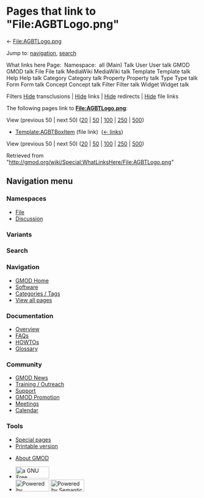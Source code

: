 <div id="mw-page-base" class="noprint">

</div>

<div id="mw-head-base" class="noprint">

</div>

<div id="content" class="mw-body" role="main">

<span id="top"></span>

<div id="mw-js-message" style="display:none;">

</div>



# <span dir="auto">Pages that link to "File:AGBTLogo.png"</span>

<div id="bodyContent">

<div id="contentSub">

← [File:AGBTLogo.png](/wiki/File:AGBTLogo.png "File:AGBTLogo.png")

</div>

<div id="jump-to-nav" class="mw-jump">

Jump to: [navigation](#mw-navigation), [search](#p-search)

</div>

<div id="mw-content-text">

What links here Page:  Namespace:  all (Main) Talk User User talk GMOD
GMOD talk File File talk MediaWiki MediaWiki talk Template Template talk
Help Help talk Category Category talk Property Property talk Type Type
talk Form Form talk Concept Concept talk Filter Filter talk Widget
Widget talk

Filters
[Hide](/mediawiki/index.php?title=Special:WhatLinksHere/File:AGBTLogo.png&hidetrans=1 "Special:WhatLinksHere/File:AGBTLogo.png")
transclusions \|
[Hide](/mediawiki/index.php?title=Special:WhatLinksHere/File:AGBTLogo.png&hidelinks=1 "Special:WhatLinksHere/File:AGBTLogo.png")
links \|
[Hide](/mediawiki/index.php?title=Special:WhatLinksHere/File:AGBTLogo.png&hideredirs=1 "Special:WhatLinksHere/File:AGBTLogo.png")
redirects \|
[Hide](/mediawiki/index.php?title=Special:WhatLinksHere/File:AGBTLogo.png&hideimages=1 "Special:WhatLinksHere/File:AGBTLogo.png")
file links

The following pages link to
**[File:AGBTLogo.png](/wiki/File:AGBTLogo.png "File:AGBTLogo.png")**:

View (previous 50 \| next 50)
([20](/mediawiki/index.php?title=Special:WhatLinksHere/File:AGBTLogo.png&limit=20 "Special:WhatLinksHere/File:AGBTLogo.png")
\|
[50](/mediawiki/index.php?title=Special:WhatLinksHere/File:AGBTLogo.png&limit=50 "Special:WhatLinksHere/File:AGBTLogo.png")
\|
[100](/mediawiki/index.php?title=Special:WhatLinksHere/File:AGBTLogo.png&limit=100 "Special:WhatLinksHere/File:AGBTLogo.png")
\|
[250](/mediawiki/index.php?title=Special:WhatLinksHere/File:AGBTLogo.png&limit=250 "Special:WhatLinksHere/File:AGBTLogo.png")
\|
[500](/mediawiki/index.php?title=Special:WhatLinksHere/File:AGBTLogo.png&limit=500 "Special:WhatLinksHere/File:AGBTLogo.png"))

- [Template:AGBTBoxItem](/wiki/Template:AGBTBoxItem "Template:AGBTBoxItem")
  (file link) ‎ <span class="mw-whatlinkshere-tools">([←
  links](/mediawiki/index.php?title=Special:WhatLinksHere&target=Template%3AAGBTBoxItem "Special:WhatLinksHere"))</span>

View (previous 50 \| next 50)
([20](/mediawiki/index.php?title=Special:WhatLinksHere/File:AGBTLogo.png&limit=20 "Special:WhatLinksHere/File:AGBTLogo.png")
\|
[50](/mediawiki/index.php?title=Special:WhatLinksHere/File:AGBTLogo.png&limit=50 "Special:WhatLinksHere/File:AGBTLogo.png")
\|
[100](/mediawiki/index.php?title=Special:WhatLinksHere/File:AGBTLogo.png&limit=100 "Special:WhatLinksHere/File:AGBTLogo.png")
\|
[250](/mediawiki/index.php?title=Special:WhatLinksHere/File:AGBTLogo.png&limit=250 "Special:WhatLinksHere/File:AGBTLogo.png")
\|
[500](/mediawiki/index.php?title=Special:WhatLinksHere/File:AGBTLogo.png&limit=500 "Special:WhatLinksHere/File:AGBTLogo.png"))

</div>

<div class="printfooter">

Retrieved from
"<http://gmod.org/wiki/Special:WhatLinksHere/File:AGBTLogo.png>"

</div>

<div id="catlinks" class="catlinks catlinks-allhidden">

</div>

<div class="visualClear">

</div>

</div>

</div>

<div id="mw-navigation">

## Navigation menu

<div id="mw-head">



<div id="left-navigation">

<div id="p-namespaces" class="vectorTabs" role="navigation"
aria-labelledby="p-namespaces-label">

### Namespaces

- <span id="ca-nstab-image"><a href="/wiki/File:AGBTLogo.png" accesskey="c"
  title="View the file page [c]">File</a></span>
- <span id="ca-talk"><a
  href="/mediawiki/index.php?title=File_talk:AGBTLogo.png&amp;action=edit&amp;redlink=1"
  accesskey="t"
  title="Discussion about the content page [t]">Discussion</a></span>

</div>

<div id="p-variants" class="vectorMenu emptyPortlet" role="navigation"
aria-labelledby="p-variants-label">

### 

### Variants[](#)

<div class="menu">

</div>

</div>

</div>

<div id="right-navigation">





</div>

<div id="p-search" role="search">

### Search

<div id="simpleSearch">

</div>

</div>

</div>

</div>

<div id="mw-panel">

<div id="p-logo" role="banner">

<a href="/wiki/Main_Page"
style="background-image: url(http://gmod.org/images/GMOD-cogs.png);"
title="Visit the main page"></a>

</div>

<div id="p-Navigation" class="portal" role="navigation"
aria-labelledby="p-Navigation-label">

### Navigation

<div class="body">

- <span id="n-GMOD-Home">[GMOD Home](/wiki/Main_Page)</span>
- <span id="n-Software">[Software](/wiki/GMOD_Components)</span>
- <span id="n-Categories-.2F-Tags">[Categories /
  Tags](/wiki/Categories)</span>
- <span id="n-View-all-pages">[View all
  pages](/wiki/Special:AllPages)</span>

</div>

</div>

<div id="p-Documentation" class="portal" role="navigation"
aria-labelledby="p-Documentation-label">

### Documentation

<div class="body">

- <span id="n-Overview">[Overview](/wiki/Overview)</span>
- <span id="n-FAQs">[FAQs](/wiki/Category:FAQ)</span>
- <span id="n-HOWTOs">[HOWTOs](/wiki/Category:HOWTO)</span>
- <span id="n-Glossary">[Glossary](/wiki/Glossary)</span>

</div>

</div>

<div id="p-Community" class="portal" role="navigation"
aria-labelledby="p-Community-label">

### Community

<div class="body">

- <span id="n-GMOD-News">[GMOD News](/wiki/GMOD_News)</span>
- <span id="n-Training-.2F-Outreach">[Training /
  Outreach](/wiki/Training_and_Outreach)</span>
- <span id="n-Support">[Support](/wiki/Support)</span>
- <span id="n-GMOD-Promotion">[GMOD
  Promotion](/wiki/GMOD_Promotion)</span>
- <span id="n-Meetings">[Meetings](/wiki/Meetings)</span>
- <span id="n-Calendar">[Calendar](/wiki/Calendar)</span>

</div>

</div>

<div id="p-tb" class="portal" role="navigation"
aria-labelledby="p-tb-label">

### Tools

<div class="body">

- <span id="t-specialpages"><a href="/wiki/Special:SpecialPages" accesskey="q"
  title="A list of all special pages [q]">Special pages</a></span>
- <span id="t-print"><a
  href="/mediawiki/index.php?title=Special:WhatLinksHere/File:AGBTLogo.png&amp;printable=yes"
  rel="alternate" accesskey="p"
  title="Printable version of this page [p]">Printable version</a></span>

</div>

</div>

</div>

</div>

<div id="footer" role="contentinfo">

- <span id="footer-places-about">[About
  GMOD](/wiki/GMOD:About "GMOD:About")</span>

<!-- -->

- <span id="footer-copyrightico">[<img src="http://www.gnu.org/graphics/gfdl-logo-small.png" width="88"
  height="31" alt="a GNU Free Documentation License" />](http://www.gnu.org/licenses/fdl-1.3.html)</span>
- <span id="footer-poweredbyico">[<img src="/mediawiki/skins/common/images/poweredby_mediawiki_88x31.png"
  width="88" height="31" alt="Powered by MediaWiki" />](//www.mediawiki.org/)
  [<img
  src="/mediawiki/extensions/SemanticMediaWiki/includes/../resources/images/smw_button.png"
  width="88" height="31" alt="Powered by Semantic MediaWiki" />](https://www.semantic-mediawiki.org/wiki/Semantic_MediaWiki)</span>

<div style="clear:both">

</div>

</div>
